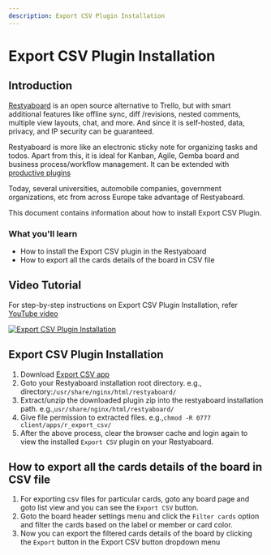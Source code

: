 ```yaml
---
description: Export CSV Plugin Installation
---
```


# Export CSV Plugin Installation

## Introduction

[Restyaboard](https://restya.com/board) is an open source alternative to Trello, but with smart additional features like offline sync, diff /revisions, nested comments, multiple view layouts, chat, and more. And since it is self-hosted, data, privacy, and IP security can be guaranteed.

Restyaboard is more like an electronic sticky note for organizing tasks and todos. Apart from this, it is ideal for Kanban, Agile, Gemba board and business process/workflow management. It can be extended with [productive plugins](https://restya.com/board/apps "productive plugins")

Today, several universities, automobile companies, government organizations, etc from across Europe take advantage of Restyaboard.

This document contains information about how to install Export CSV Plugin.

### What you'll learn

*   How to install the Export CSV plugin in the Restyaboard
*   How to export all the cards details of the board in CSV file

## Video Tutorial

For step-by-step instructions on Export CSV Plugin Installation, refer [YouTube video](https://www.youtube.com/watch?v=Ykey0itk49o "Watch video on Export CSV Plugin Installation")

[![Export CSV Plugin Installation](export_csv.png "Export CSV Plugin Installation")](https://www.youtube.com/watch?v=Ykey0itk49o "Watch video on Export CSV Plugin Installation")

## Export CSV Plugin Installation

1.  Download [Export CSV app](https://restya.com/board/apps/r_export_csv "Export CSV app")
2.  Goto your Restyaboard installation root directory. e.g., directory:`/usr/share/nginx/html/restyaboard/`
3.  Extract/unzip the downloaded plugin zip into the restyaboard installation path. e.g.,`usr/share/nginx/html/restyaboard/`
4.  Give file permission to extracted files. e.g.,`chmod -R 0777 client/apps/r_export_csv/`
5.  After the above process, clear the browser cache and login again to view the installed `Export CSV` plugin on your Restyaboard.

## How to export all the cards details of the board in CSV file

1.  For exporting csv files for particular cards, goto any board page and goto list view and you can see the `Export CSV` button.
2.  Goto the board header settings menu and click the `Filter cards` option and filter the cards based on the label or member or card color.
3.  Now you can export the filtered cards details of the board by clicking the `Export` button in the Export CSV button dropdown menu